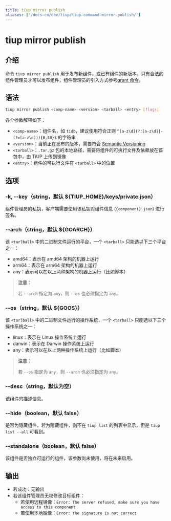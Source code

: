 ```yaml
---
title: tiup mirror publish
aliases: ['/docs-cn/dev/tiup/tiup-command-mirror-publish/']
---
```


# tiup mirror publish

## 介绍

命令 `tiup mirror publish` 用于发布新组件，或已有组件的新版本。只有合法的组件管理员才可以发布组件，组件管理员的引入方式参考[grant 命令](/tiup/tiup-command-mirror-grant.md)。

## 语法

```sh
tiup mirror publish <comp-name> <version> <tarball> <entry> [flags]
```

各个参数解释如下：

- `<comp-name>`：组件名，如 `tidb`，建议使用符合正则 `^[a-z\d](?:[a-z\d]|-(?=[a-z\d])){0,38}$` 的字符串
- `<version>`：当前正在发布的版本，需要符合 [Semantic Versioning](https://semver.org/)
- `<tarball>`：`.tar.gz` 包的本地路径，需要将组件的可执行文件及依赖放在该包中，由 TiUP 上传到镜像
- `<entry>`：组件的可执行文件在 `<tarball>` 中的位置

## 选项

### -k, --key（string，默认 ${TIUP_HOME}/keys/private.json）

组件管理员的私钥，客户端需要使用该私钥对组件信息 (`{component}.json`) 进行签名。

### --arch（string，默认 ${GOARCH}）

该 `<tarlball>` 中的二进制文件运行的平台，一个 `<tarball>` 只能选以下三个平台之一：

- amd64：表示在 amd64 架构的机器上运行
- arm64：表示在 arm64 架构的机器上运行
- any：表示可以在以上两种架构的机器上运行（比如脚本）

> **注意：**
>
> 若 `--arch` 指定为 `any`，则 `--os` 也必须指定为 `any`。

### --os（string，默认 ${GOOS}）

该 `<tarlball>` 中的二进制文件运行的操作系统，一个 `<tarball>` 只能选以下三个操作系统之一：

- linux：表示在 Linux 操作系统上运行
- darwin：表示在 Darwin 操作系统上运行
- any：表示可以在以上两种操作系统上运行（比如脚本）

> **注意：**
>
> 若 `--os` 指定为 `any`，则 `--arch` 也必须指定为 `any`。

### --desc（string，默认为空）

该组件的描述信息。

### --hide（boolean，默认 false）

是否为隐藏组件，若为隐藏组件，则不在 `tiup list` 的列表中显示，但是 `tiup list --all` 可看到。

### --standalone（boolean，默认 false）

该组件是否独立可运行的组件，该参数尚未使用，将在未来启用。

## 输出

- 若成功：无输出
- 若该组件管理员无权修改目标组件：
  - 若使用远程镜像：`Error: The server refused, make sure you have access to this component`
  - 若使用本地镜像：`Error: the signature is not correct`